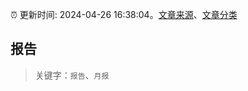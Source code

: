 :alarm_clock: 更新时间: 2024-04-26 16:38:04。[文章来源](/README.md)、[文章分类](/TAGS.md)

## 报告


> 关键字：`报告`、`月报`




